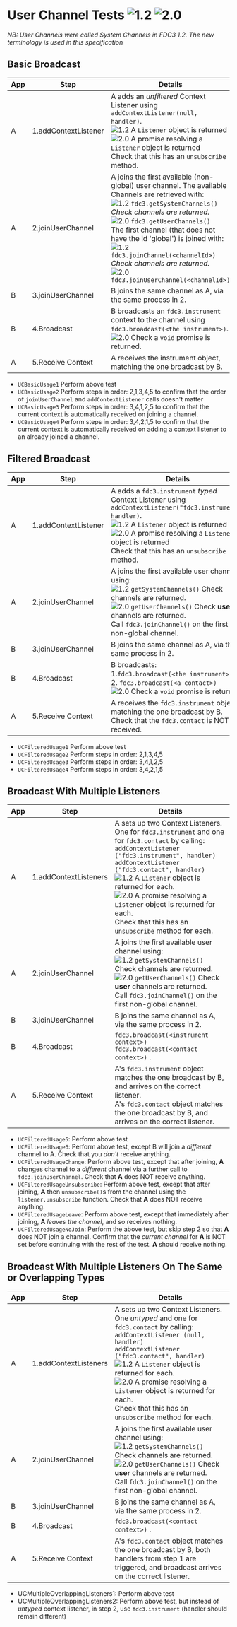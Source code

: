 # User Channel Tests  ![1.2](https://img.shields.io/badge/FDC3-1.2-green) ![2.0](https://img.shields.io/badge/FDC3-2.0-blue)

_NB:  User Channels were called System Channels in FDC3 1.2.  The new terminology is used in this specification_


## Basic Broadcast

| App | Step               |Details                                                                           |
|-----|--------------------|----------------------------------------------------------------------------------|
| A   | 1.addContextListener |A adds an _unfiltered_ Context Listener using `addContextListener(null, handler)`. <br/>![1.2](https://img.shields.io/badge/FDC3-1.2-green) A `Listener` object is returned  <br />![2.0](https://img.shields.io/badge/FDC3-2.0-blue) A promise resolving a `Listener` object is returned <br />Check that this has an `unsubscribe` method. |
| A   | 2.joinUserChannel     |A joins the first available (non-global) user channel.  The available Channels are retrieved with: <br/>![1.2](https://img.shields.io/badge/FDC3-1.2-green) `fdc3.getSystemChannels()` _Check channels are returned._ <br/>![2.0](https://img.shields.io/badge/FDC3-2.0-blue) `fdc3.getUserChannels()` <br/> The first channel (that does not have the id 'global') is joined with: <br/>![1.2](https://img.shields.io/badge/FDC3-1.2-green) `fdc3.joinChannel(<channelId>)` _Check channels are returned._ <br/>![2.0](https://img.shields.io/badge/FDC3-2.0-blue) `fdc3.joinUserChannel(<channelId>)`  |
| B   | 3.joinUserChannel     |B joins the same channel as A, via the same process in 2. |
| B   | 4.Broadcast          | B broadcasts an `fdc3.instrument` context to the channel using `fdc3.broadcast(<the instrument>)`. <br/>![2.0](https://img.shields.io/badge/FDC3-2.0-blue)  Check a `void` promise is returned. |
| A   | 5.Receive Context    | A receives the instrument object, matching the one broadcast by B.  |

- `UCBasicUsage1` Perform above test 
- `UCBasicUsage2` Perform steps in order: 2,1,3,4,5 to confirm that the order of `joinUserChannel` and `addContextListener` calls doesn't matter
- `UCBasicUsage3` Perform steps in order: 3,4,1,2,5 to confirm that the current context is automatically received on joining a channel.
- `UCBasicUsage4` Perform steps in order: 3,4,2,1,5  to confirm that the current context is automatically received on adding a context listener to an already joined a channel.

## Filtered Broadcast

| App | Step               |Details                                                                           |
|-----|--------------------|----------------------------------------------------------------------------------|
| A   | 1.addContextListener |A adds a `fdc3.instrument` _typed_ Context Listener using `addContextListener("fdc3.instrument", handler)`. <br/>![1.2](https://img.shields.io/badge/FDC3-1.2-green) A `Listener` object is returned  <br />![2.0](https://img.shields.io/badge/FDC3-2.0-blue) A promise resolving a `Listener` object is returned <br />Check that this has an `unsubscribe` method.|
| A   | 2.joinUserChannel     |A joins the first available user channel using: <br/> ![1.2](https://img.shields.io/badge/FDC3-1.2-green) `getSystemChannels()` Check channels are returned. <br/>![2.0](https://img.shields.io/badge/FDC3-2.0-blue) `getUserChannels()` Check **user** channels are returned.<br/>Call `fdc3.joinChannel()` on the first non-global channel.|
| B   | 3.joinUserChannel     |B joins the same channel as A, via the same process in 2. |
| B   | 4.Broadcast          | B broadcasts: <br/> 1.`fdc3.broadcast(<the instrument>)`. <br/> 2. `fdc3.broadcast(<a contact>)` <br /> ![2.0](https://img.shields.io/badge/FDC3-2.0-blue)  Check a `void` promise is returned. |
| A   | 5.Receive Context    | A receives the `fdc3.instrument` object, matching the one broadcast by B. <br />Check that the `fdc3.contact` is NOT received. |

- `UCFilteredUsage1` Perform above test 
- `UCFilteredUsage2` Perform steps in order: 2,1,3,4,5
- `UCFilteredUsage3` Perform steps in order: 3,4,1,2,5
- `UCFilteredUsage4` Perform steps in order: 3,4,2,1,5

## Broadcast With Multiple Listeners

| App | Step               | Details                                                                                                     |
|-----|--------------------|-------------------------------------------------------------------------------------------------------------|
| A   | 1.addContextListeners | A sets up two Context Listeners.  One for `fdc3.instrument` and one for `fdc3.contact` by calling:  `addContextListener ("fdc3.instrument", handler)` <br/> `addContextListener ("fdc3.contact", handler)` <br/>![1.2](https://img.shields.io/badge/FDC3-1.2-green) A `Listener` object is returned for each.  <br />![2.0](https://img.shields.io/badge/FDC3-2.0-blue) A promise resolving a `Listener` object is returned for each. <br />Check that this has an `unsubscribe` method for each.  |
| A   | 2.joinUserChannel     |A joins the first available user channel using: <br/>![1.2](https://img.shields.io/badge/FDC3-1.2-green) `getSystemChannels()` Check channels are returned. <br/>![2.0](https://img.shields.io/badge/FDC3-2.0-blue) `getUserChannels()` Check **user** channels are returned.<br/>Call `fdc3.joinChannel()` on the first non-global channel.|
| B   | 3.joinUserChannel     |B joins the same channel as A, via the same process in 2. |
| B   | 4.Broadcast          | `fdc3.broadcast(<instrument context>)` <br/> `fdc3.broadcast(<contact context>)` . |
| A   | 5.Receive Context    | A's `fdc3.instrument` object matches the one broadcast by B, and arrives on the correct listener.<br>A's `fdc3.contact` object matches the one broadcast  by B, and arrives on the correct listener.   |

 - `UCFilteredUsage5`: Perform above test
 - `UCFilteredUsage6`: Perform above test, except B will join a _different_ channel to A. Check that you _don't_ receive anything.
 - `UCFilteredUsageChange`: Perform above test, except that after joining, **A** changes channel to a _different_ channel via a further call to `fdc3.joinUserChannel`.  Check that **A** does NOT receive anything.
 - `UCFilteredUsageUnsubscribe`: Perform above test, except that after joining, **A** then `unsubscribe()`s from the channel using the `listener.unsubscribe` function. Check that **A** does NOT receive anything. 
 - `UCFilteredUsageLeave`: Perform above test, except that immediately after joining, **A** _leaves the channel_, and so receives nothing.
 - `UCFilteredUsageNoJoin`: Perform the above test, but skip step 2 so that **A** does NOT join a channel. Confirm that the _current channel_ for **A** is NOT set before continuing with the rest of the test.  **A** should receive nothing.


## Broadcast With Multiple Listeners On The Same or Overlapping Types

| App | Step               | Details                                                                                                     |
|-----|--------------------|-------------------------------------------------------------------------------------------------------------|
| A   | 1.addContextListeners | A sets up two Context Listeners.  One _untyped_ and one for `fdc3.contact` by calling:  `addContextListener (null, handler)` <br/> `addContextListener ("fdc3.contact", handler)` <br/>![1.2](https://img.shields.io/badge/FDC3-1.2-green) A `Listener` object is returned for each.  <br />![2.0](https://img.shields.io/badge/FDC3-2.0-blue) A promise resolving a `Listener` object is returned for each. <br />Check that this has an `unsubscribe` method for each.  |
| A   | 2.joinUserChannel     |A joins the first available user channel using: <br/>![1.2](https://img.shields.io/badge/FDC3-1.2-green) `getSystemChannels()` Check channels are returned. <br/>![2.0](https://img.shields.io/badge/FDC3-2.0-blue) `getUserChannels()` Check **user** channels are returned.<br/>Call `fdc3.joinChannel()` on the first non-global channel.|
| B   | 3.joinUserChannel     |B joins the same channel as A, via the same process in 2. |
| B   | 4.Broadcast          |`fdc3.broadcast(<contact context>)` . |
| A   | 5.Receive Context    | A's `fdc3.contact` object matches the one broadcast  by B, both handlers from step 1 are triggered, and broadcast arrives on the correct listener.   |

- UCMultipleOverlappingListeners1: Perform above test
- UCMultipleOverlappingListeners2: Perform above test, but instead of _untyped_ context listener, in step 2, use `fdc3.instrument` (handler should remain different)